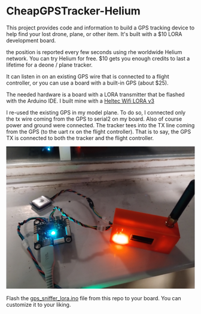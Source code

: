# CheapGPSTracker-Helium

This project provides code and information to build a GPS tracking
device to help find your lost drone, plane, or other item. It's built
with a $10 LORA development board.

the position is reported every few seconds using rhe worldwide Helium network. You can try Helium for free. $10 gets you enough credits to last a lifetime for a deone / plane tracker.

It can listen in on an existing GPS wire that is connected to a 
flight controller, or you can use a board with a built-in GPS (about $25).

The needed hardware is a board with a LORA transmitter that be flashed with the Arduino IDE.
I built mine with a [Heltec Wifi LORA v3](https://heltec.org/project/wifi-lora-32-v3/)

I re-used the existing GPS in my model plane. To do so, I connected
only the tx wire coming from the GPS to serial2 on my board. Also of
course power and ground were connected. The tracker tees into the 
TX line coming from the GPS (to the uart rx on the flight controller).
That is to say, the GPS TX is connected to both the tracker and the
flight controller.

![Image of GPS tracker connected to flight controller](./gps-tracker.jpg)



Flash the [gps_sniffer_lora.ino](https://raw.githubusercontent.com/sensei-hacker/CheapGPSTracker-Helium/main/gps_sniffer_lora.ino) file from this repo to your board. You can customize it to your liking.
